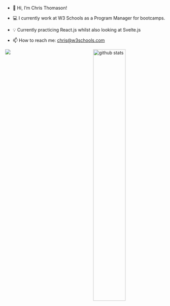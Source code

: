 - 👋 Hi, I’m Chris Thomason!
- 💻 I currently work at W3 Schools as a Program Manager for bootcamps. 
- 💡 Currently practicing React.js whilst also looking at Svelte.js

- 📫 How to reach me: chris@w3schools.com


<img src="https://github-readme-stats.vercel.app/api?username=christhomo94&show_icons=true&theme=gotham" alt="github stats" width="45%" align="right"/>


![](https://storage.googleapis.com/gweb-uniblog-publish-prod/original_images/Dino_non-birthday_version.gif)
